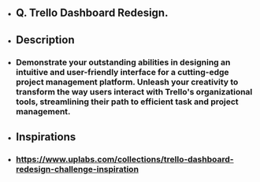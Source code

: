 - ## Q. Trello Dashboard Redesign.

- ## Description
- ### Demonstrate your outstanding abilities in designing an intuitive and user-friendly interface for a cutting-edge project management platform. Unleash your creativity to transform the way users interact with Trello's organizational tools, streamlining their path to efficient task and project management.

- ## Inspirations
- ### https://www.uplabs.com/collections/trello-dashboard-redesign-challenge-inspiration

